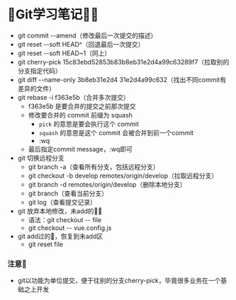 # :basketball:Git学习笔记:biking_woman:

- git commit --amend（修改最后一次提交的描述）
- git reset --soft HEAD^（回退最后一次提交）
- git reset --soft HEAD~1（同上）
- git cherry-pick 15c83ebd52853b83b8eb31e2d4a99c63289f7（拉取别的分支指定代码）
- git diff --name-only 3b8eb31e2d4 31e2d4a99c632（找出不同commit有差异的文件）
- git rebase -i f363e5b（合并多次提交）
  - f363e5b 是要合并的提交之前那次提交
  - 修改要合并的 commit 前缀为 squash
    - `pick` 的意思是要会执行这个 commit
    - `squash` 的意思是这个 commit 会被合并到前一个commit
    - :wq
  - 最后指定commit message，:wq即可
- git 切换远程分支
  - git branch -a（查看所有分支，包括远程分支）
  - git checkout -b develop remotes/origin/develop（拉取远程分支）
  - git branch -d remotes/origin/develop（删除本地分支）
  - git branch（查看当前分支）
  - git log（查看提交记录）
- git 放弃本地修改，未add的:blonde_woman:
  - 语法：git checkout -- file
  - git checkout -- vue.config.js
- git add过的:blowfish:，恢复到未add区
  - git reset file

### 注意:1st_place_medal:

- git以功能为单位提交，便于往别的分支cherry-pick，毕竟很多业务在一个基础之上开发
